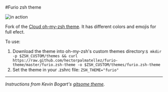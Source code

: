 #Furio zsh theme

![in action](https://raw.githubusercontent.com/hectorpalmatellez/furio-theme/master/zsh-furio.gif)

Fork of the [Cloud oh-my-zsh theme](https://github.com/robbyrussell/oh-my-zsh/blob/master/themes/cloud.zsh-theme). It has different colors and emojis for full efect.

To use:

1. Download the theme into oh-my-zsh's custom themes directory:`$ mkdir -p $ZSH_CUSTOM/themes && curl https://raw.github.com/hectorpalmatellez/furio-theme/master/furio.zsh-theme -o $ZSH_CUSTOM/themes/furio.zsh-theme`
2. Set the theme in your .zshrc file: `ZSH_THEME="furio"`

---
_Instructions from Kevin Bogart's [gitsome theme](https://github.com/KevinBongart/gitsome)._